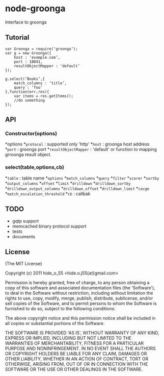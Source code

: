 
# node-groonga

  Interface to groonga

## Tutorial

	var Groonga = require(‘groonga’);
	var g = new Groonga({
		host : ‘example.com’,
		port : 10041,
		resultObjectMapper : ‘default’
	});

	g.select(‘Books’,{
		match_columns : ‘title’,
		query : ‘foo’
	},function(err,res){
		var items = res.getItems();
		//do something
	});
	
## API

### Constructor(options)

*options
  *`protocol` : supported only 'http'
  *`host` : groonga host address
  *`port` : groonga port
  *`resultObjectMapper` : 'default' or function to mapping grroonga result object.

### select(table,options,cb)
*`table` : table name
*`options`
  *`match_columns`
  *`query`
  *`filter`
  *`scorer`
  *`sortby`
  *`output_columns`
  *`offset`
  *`limit`
  *`drilldown`
  *`drilldown_sortby`
  *`drilldown_output_columns`
  *`drilldown_offset`
  *`drilldown_limit`
  *`cacge`
  *`match_escalation_threshold`
*`cb` : callbak

## TODO

* gqtp support
* memcached binary protocol support
* tests
* documents

## License 

(The MIT License)

Copyright (c) 2011 hide_o_55 &lt;hide.o.j55{at}gmail.com&gt;

Permission is hereby granted, free of charge, to any person obtaining
a copy of this software and associated documentation files (the
'Software'), to deal in the Software without restriction, including
without limitation the rights to use, copy, modify, merge, publish,
distribute, sublicense, and/or sell copies of the Software, and to
permit persons to whom the Software is furnished to do so, subject to
the following conditions:

The above copyright notice and this permission notice shall be
included in all copies or substantial portions of the Software.

THE SOFTWARE IS PROVIDED 'AS IS', WITHOUT WARRANTY OF ANY KIND,
EXPRESS OR IMPLIED, INCLUDING BUT NOT LIMITED TO THE WARRANTIES OF
MERCHANTABILITY, FITNESS FOR A PARTICULAR PURPOSE AND NONINFRINGEMENT.
IN NO EVENT SHALL THE AUTHORS OR COPYRIGHT HOLDERS BE LIABLE FOR ANY
CLAIM, DAMAGES OR OTHER LIABILITY, WHETHER IN AN ACTION OF CONTRACT,
TORT OR OTHERWISE, ARISING FROM, OUT OF OR IN CONNECTION WITH THE
SOFTWARE OR THE USE OR OTHER DEALINGS IN THE SOFTWARE.
